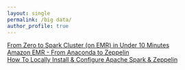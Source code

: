 ```yaml
---
layout: single
permalink: /big data/
author_profile: true
---
```


[From Zero to Spark Cluster (on EMR) in Under 10 Minutes ](https://dziganto.github.io/amazon%20emr/apache%20spark/apache%20zeppelin/big%20data/From-Zero-to-a-Spark-Cluster-in-Under-Ten-Minutes/)  
[Amazon EMR - From Anaconda to Zeppelin](https://dziganto.github.io/zeppelin/spark/zeppelinhub/emr/anaconda/tensorflow/shiro/s3/theano/bootstrap%20script/EMR-From-Scratch/)  
[How To Locally Install & Configure Apache Spark & Zeppelin](https://dziganto.github.io/anaconda/shiro/spark/zeppelin/zeppelinhub/How-To-Locally-Install-Apache-Spark-And-Zeppelin/)  
